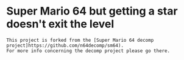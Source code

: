 # Super Mario 64 but getting a star doesn't exit the level
	This project is forked from the [Super Mario 64 decomp project]https://github.com/n64decomp/sm64).
	For more info concerning the decomp project please go there.

